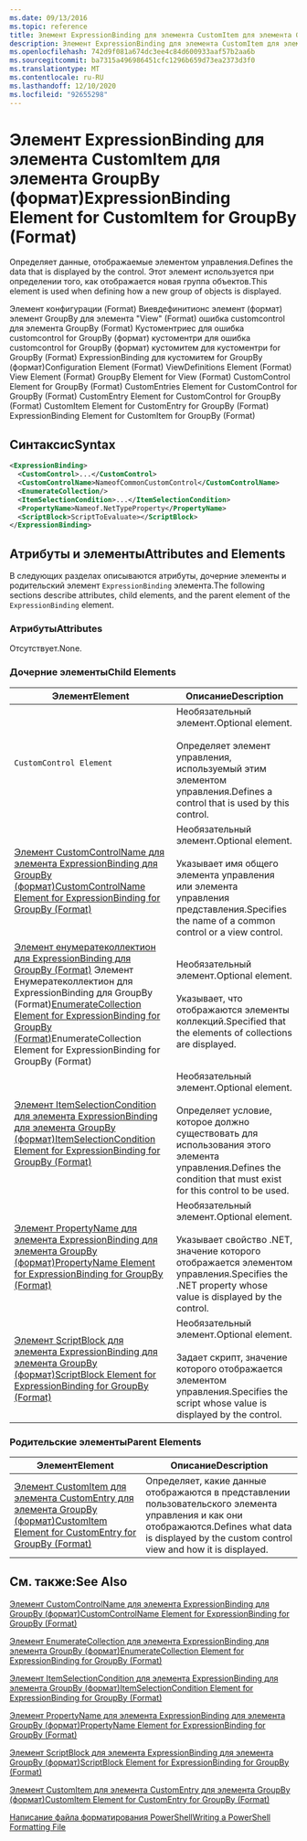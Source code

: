 ```yaml
---
ms.date: 09/13/2016
ms.topic: reference
title: Элемент ExpressionBinding для элемента CustomItem для элемента GroupBy (формат)
description: Элемент ExpressionBinding для элемента CustomItem для элемента GroupBy (формат)
ms.openlocfilehash: 742d9f081a674dc3ee4c84d600933aaf57b2aa6b
ms.sourcegitcommit: ba7315a496986451cfc1296b659d73ea2373d3f0
ms.translationtype: MT
ms.contentlocale: ru-RU
ms.lasthandoff: 12/10/2020
ms.locfileid: "92655298"
---
```

# <a name="expressionbinding-element-for-customitem-for-groupby-format"></a><span data-ttu-id="113c5-103">Элемент ExpressionBinding для элемента CustomItem для элемента GroupBy (формат)</span><span class="sxs-lookup"><span data-stu-id="113c5-103">ExpressionBinding Element for CustomItem for GroupBy (Format)</span></span>

<span data-ttu-id="113c5-104">Определяет данные, отображаемые элементом управления.</span><span class="sxs-lookup"><span data-stu-id="113c5-104">Defines the data that is displayed by the control.</span></span> <span data-ttu-id="113c5-105">Этот элемент используется при определении того, как отображается новая группа объектов.</span><span class="sxs-lookup"><span data-stu-id="113c5-105">This element is used when defining how a new group of objects is displayed.</span></span>

<span data-ttu-id="113c5-106">Элемент конфигурации (Format) Виевдефинитионс элемент (формат) элемент GroupBy для элемента "View" (Format) ошибка customcontrol для элемента GroupBy (Format) Кустоментриес для ошибка customcontrol for GroupBy (формат) кустоментри для ошибка customcontrol for GroupBy (формат) кустомитем для кустоментри for GroupBy (Format) ExpressionBinding для кустомитем for GroupBy (формат)</span><span class="sxs-lookup"><span data-stu-id="113c5-106">Configuration Element (Format) ViewDefinitions Element (Format) View Element (Format) GroupBy Element for View (Format) CustomControl Element for GroupBy (Format) CustomEntries Element for CustomControl for GroupBy (Format) CustomEntry Element for CustomControl for GroupBy (Format) CustomItem Element for CustomEntry for GroupBy (Format) ExpressionBinding Element for CustomItem for GroupBy (Format)</span></span>

## <a name="syntax"></a><span data-ttu-id="113c5-107">Синтаксис</span><span class="sxs-lookup"><span data-stu-id="113c5-107">Syntax</span></span>

```xml
<ExpressionBinding>
  <CustomControl>...</CustomControl>
  <CustomControlName>NameofCommonCustomControl</CustomControlName>
  <EnumerateCollection/>
  <ItemSelectionCondition>...</ItemSelectionCondition>
  <PropertyName>Nameof.NetTypeProperty</PropertyName>
  <ScriptBlock>ScriptToEvaluate></ScriptBlock>
</ExpressionBinding>
```

## <a name="attributes-and-elements"></a><span data-ttu-id="113c5-108">Атрибуты и элементы</span><span class="sxs-lookup"><span data-stu-id="113c5-108">Attributes and Elements</span></span>

<span data-ttu-id="113c5-109">В следующих разделах описываются атрибуты, дочерние элементы и родительский элемент `ExpressionBinding` элемента.</span><span class="sxs-lookup"><span data-stu-id="113c5-109">The following sections describe attributes, child elements, and the parent element of the `ExpressionBinding` element.</span></span>

### <a name="attributes"></a><span data-ttu-id="113c5-110">Атрибуты</span><span class="sxs-lookup"><span data-stu-id="113c5-110">Attributes</span></span>

<span data-ttu-id="113c5-111">Отсутствует.</span><span class="sxs-lookup"><span data-stu-id="113c5-111">None.</span></span>

### <a name="child-elements"></a><span data-ttu-id="113c5-112">Дочерние элементы</span><span class="sxs-lookup"><span data-stu-id="113c5-112">Child Elements</span></span>

|<span data-ttu-id="113c5-113">Элемент</span><span class="sxs-lookup"><span data-stu-id="113c5-113">Element</span></span>|<span data-ttu-id="113c5-114">Описание</span><span class="sxs-lookup"><span data-stu-id="113c5-114">Description</span></span>|
|-------------|-----------------|
|`CustomControl Element`|<span data-ttu-id="113c5-115">Необязательный элемент.</span><span class="sxs-lookup"><span data-stu-id="113c5-115">Optional element.</span></span><br /><br /> <span data-ttu-id="113c5-116">Определяет элемент управления, используемый этим элементом управления.</span><span class="sxs-lookup"><span data-stu-id="113c5-116">Defines a control that is used by this control.</span></span>|
|[<span data-ttu-id="113c5-117">Элемент CustomControlName для элемента ExpressionBinding для GroupBy (формат)</span><span class="sxs-lookup"><span data-stu-id="113c5-117">CustomControlName Element for ExpressionBinding for GroupBy (Format)</span></span>](./customcontrolname-element-for-expressionbinding-for-groupby-format.md)|<span data-ttu-id="113c5-118">Необязательный элемент.</span><span class="sxs-lookup"><span data-stu-id="113c5-118">Optional element.</span></span><br /><br /> <span data-ttu-id="113c5-119">Указывает имя общего элемента управления или элемента управления представления.</span><span class="sxs-lookup"><span data-stu-id="113c5-119">Specifies the name of a common control or a view control.</span></span>|
|<span data-ttu-id="113c5-120">[Элемент енумератеколлектион для ExpressionBinding для GroupBy (Format)](./enumeratecollection-element-for-expressionbinding-for-groupby-format.md) Элемент Енумератеколлектион для ExpressionBinding для GroupBy (Format)</span><span class="sxs-lookup"><span data-stu-id="113c5-120">[EnumerateCollection Element for ExpressionBinding for GroupBy (Format)](./enumeratecollection-element-for-expressionbinding-for-groupby-format.md)EnumerateCollection Element for ExpressionBinding for GroupBy (Format)</span></span>|<span data-ttu-id="113c5-121">Необязательный элемент.</span><span class="sxs-lookup"><span data-stu-id="113c5-121">Optional element.</span></span><br /><br /> <span data-ttu-id="113c5-122">Указывает, что отображаются элементы коллекций.</span><span class="sxs-lookup"><span data-stu-id="113c5-122">Specified that the elements of collections are displayed.</span></span>|
|[<span data-ttu-id="113c5-123">Элемент ItemSelectionCondition для элемента ExpressionBinding для элемента GroupBy (формат)</span><span class="sxs-lookup"><span data-stu-id="113c5-123">ItemSelectionCondition Element for ExpressionBinding for GroupBy (Format)</span></span>](./itemselectioncondition-element-for-expressionbinding-for-groupby-format.md)|<span data-ttu-id="113c5-124">Необязательный элемент.</span><span class="sxs-lookup"><span data-stu-id="113c5-124">Optional element.</span></span><br /><br /> <span data-ttu-id="113c5-125">Определяет условие, которое должно существовать для использования этого элемента управления.</span><span class="sxs-lookup"><span data-stu-id="113c5-125">Defines the condition that must exist for this control to be used.</span></span>|
|[<span data-ttu-id="113c5-126">Элемент PropertyName для элемента ExpressionBinding для элемента GroupBy (формат)</span><span class="sxs-lookup"><span data-stu-id="113c5-126">PropertyName Element for ExpressionBinding for GroupBy (Format)</span></span>](./propertyname-element-for-expressionbinding-for-groupby-format.md)|<span data-ttu-id="113c5-127">Необязательный элемент.</span><span class="sxs-lookup"><span data-stu-id="113c5-127">Optional element.</span></span><br /><br /> <span data-ttu-id="113c5-128">Указывает свойство .NET, значение которого отображается элементом управления.</span><span class="sxs-lookup"><span data-stu-id="113c5-128">Specifies the .NET property whose value is displayed by the control.</span></span>|
|[<span data-ttu-id="113c5-129">Элемент ScriptBlock для элемента ExpressionBinding для элемента GroupBy (формат)</span><span class="sxs-lookup"><span data-stu-id="113c5-129">ScriptBlock Element for ExpressionBinding for GroupBy (Format)</span></span>](./scriptblock-element-for-expressionbinding-for-groupby-format.md)|<span data-ttu-id="113c5-130">Необязательный элемент.</span><span class="sxs-lookup"><span data-stu-id="113c5-130">Optional element.</span></span><br /><br /> <span data-ttu-id="113c5-131">Задает скрипт, значение которого отображается элементом управления.</span><span class="sxs-lookup"><span data-stu-id="113c5-131">Specifies the script whose value is displayed by the control.</span></span>|

### <a name="parent-elements"></a><span data-ttu-id="113c5-132">Родительские элементы</span><span class="sxs-lookup"><span data-stu-id="113c5-132">Parent Elements</span></span>

|<span data-ttu-id="113c5-133">Элемент</span><span class="sxs-lookup"><span data-stu-id="113c5-133">Element</span></span>|<span data-ttu-id="113c5-134">Описание</span><span class="sxs-lookup"><span data-stu-id="113c5-134">Description</span></span>|
|-------------|-----------------|
|[<span data-ttu-id="113c5-135">Элемент CustomItem для элемента CustomEntry для элемента GroupBy (формат)</span><span class="sxs-lookup"><span data-stu-id="113c5-135">CustomItem Element for CustomEntry for GroupBy (Format)</span></span>](./customitem-element-for-customentry-for-groupby-format.md)|<span data-ttu-id="113c5-136">Определяет, какие данные отображаются в представлении пользовательского элемента управления и как они отображаются.</span><span class="sxs-lookup"><span data-stu-id="113c5-136">Defines what data is displayed by the custom control view and how it is displayed.</span></span>|

## <a name="see-also"></a><span data-ttu-id="113c5-137">См. также:</span><span class="sxs-lookup"><span data-stu-id="113c5-137">See Also</span></span>

[<span data-ttu-id="113c5-138">Элемент CustomControlName для элемента ExpressionBinding для GroupBy (формат)</span><span class="sxs-lookup"><span data-stu-id="113c5-138">CustomControlName Element for ExpressionBinding for GroupBy (Format)</span></span>](./customcontrolname-element-for-expressionbinding-for-groupby-format.md)

[<span data-ttu-id="113c5-139">Элемент EnumerateCollection для элемента ExpressionBinding для элемента GroupBy (формат)</span><span class="sxs-lookup"><span data-stu-id="113c5-139">EnumerateCollection Element for ExpressionBinding for GroupBy (Format)</span></span>](./enumeratecollection-element-for-expressionbinding-for-groupby-format.md)

[<span data-ttu-id="113c5-140">Элемент ItemSelectionCondition для элемента ExpressionBinding для элемента GroupBy (формат)</span><span class="sxs-lookup"><span data-stu-id="113c5-140">ItemSelectionCondition Element for ExpressionBinding for GroupBy (Format)</span></span>](./itemselectioncondition-element-for-expressionbinding-for-groupby-format.md)

[<span data-ttu-id="113c5-141">Элемент PropertyName для элемента ExpressionBinding для элемента GroupBy (формат)</span><span class="sxs-lookup"><span data-stu-id="113c5-141">PropertyName Element for ExpressionBinding for GroupBy (Format)</span></span>](./propertyname-element-for-expressionbinding-for-groupby-format.md)

[<span data-ttu-id="113c5-142">Элемент ScriptBlock для элемента ExpressionBinding для элемента GroupBy (формат)</span><span class="sxs-lookup"><span data-stu-id="113c5-142">ScriptBlock Element for ExpressionBinding for GroupBy (Format)</span></span>](./scriptblock-element-for-expressionbinding-for-groupby-format.md)

[<span data-ttu-id="113c5-143">Элемент CustomItem для элемента CustomEntry для элемента GroupBy (формат)</span><span class="sxs-lookup"><span data-stu-id="113c5-143">CustomItem Element for CustomEntry for GroupBy (Format)</span></span>](./customitem-element-for-customentry-for-groupby-format.md)

[<span data-ttu-id="113c5-144">Написание файла форматирования PowerShell</span><span class="sxs-lookup"><span data-stu-id="113c5-144">Writing a PowerShell Formatting File</span></span>](./writing-a-powershell-formatting-file.md)
